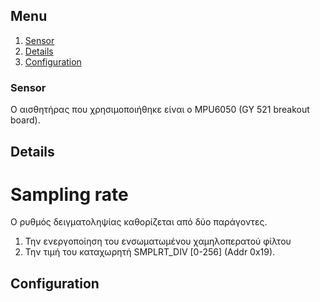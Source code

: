 
## Menu
1. [Sensor](#sensor)
  1. [Details](#details)
  2. [Configuration](#configuration)

### Sensor
 
Ο αισθητήρας που χρησιμοποιήθηκε είναι ο MPU6050 (GY 521 breakout board).

## Details

   # Sampling rate
   Ο ρυθμός δειγματοληψίας καθορίζεται από δύο παράγοντες.
   1. Την ενεργοποίηση του ενσωματωμένου χαμηλοπερατού φίλτου
   2. Την τιμή του καταχωρητή SMPLRT_DIV [0-256] (Addr 0x19). 

## Configuration
